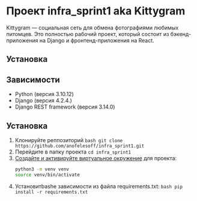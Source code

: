 # Проект infra_sprint1 aka Kittygram

Kittygram — социальная сеть для обмена фотографиями любимых питомцев. Это полностью рабочий проект, который состоит из бэкенд-приложения на Django и фронтенд-приложения на React.

## Установка

## Зависимости

- Python (версия 3.10.12)
- Django (версия 4.2.4.)
- Django REST framework (версия 3.14.0)

## Установка

1. Клонируйте реппозиторий `bash git clone https://github.com/anofelesoff/infra_sprint1.git`
2. Перейдите в папку проекта `cd infra_sprint1`
3. [Создайте и активируйте виртуальное окружение](https://docs.python.org/3/library/venv.html) для проекта:
   ```bash
   python3 -m venv venv
   source venv/bin/activate
   ```
4. Установитbashе зависимости из файла requirements.txt:
   ```bash pip install -r requirements.txt```
